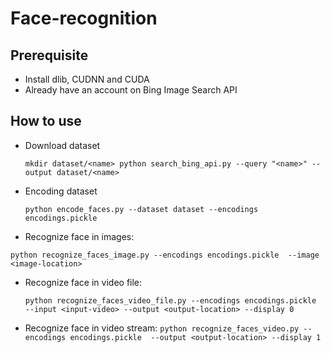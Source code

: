 # Face-recognition

## Prerequisite
- Install dlib, CUDNN and CUDA
- Already have an account on Bing Image Search API 
## How to use

- Download dataset
  
  `mkdir dataset/<name>
 python search_bing_api.py --query "<name>" --output dataset/<name>`

- Encoding dataset

  `python encode_faces.py --dataset dataset --encodings encodings.pickle`

- Recognize face in images:
  
 `python recognize_faces_image.py --encodings encodings.pickle  --image <image-location>`

- Recognize face in video file:

  `python recognize_faces_video_file.py --encodings encodings.pickle 	--input <input-video> --output <output-location> --display 0`

- Recognize face in video stream:
  `python recognize_faces_video.py --encodings encodings.pickle  --output <output-location> --display 1`
